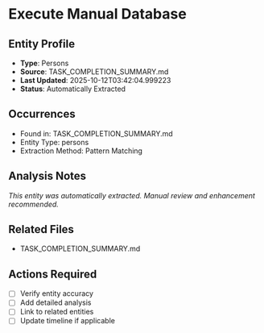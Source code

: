 # Execute Manual Database

## Entity Profile
- **Type**: Persons
- **Source**: TASK_COMPLETION_SUMMARY.md
- **Last Updated**: 2025-10-12T03:42:04.999223
- **Status**: Automatically Extracted

## Occurrences
- Found in: TASK_COMPLETION_SUMMARY.md
- Entity Type: persons
- Extraction Method: Pattern Matching

## Analysis Notes
*This entity was automatically extracted. Manual review and enhancement recommended.*

## Related Files
- TASK_COMPLETION_SUMMARY.md

## Actions Required
- [ ] Verify entity accuracy
- [ ] Add detailed analysis
- [ ] Link to related entities
- [ ] Update timeline if applicable
